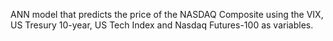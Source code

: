 ANN model that predicts the price of the NASDAQ Composite using the VIX, US Tresury 10-year, US Tech Index and Nasdaq Futures-100 as variables.